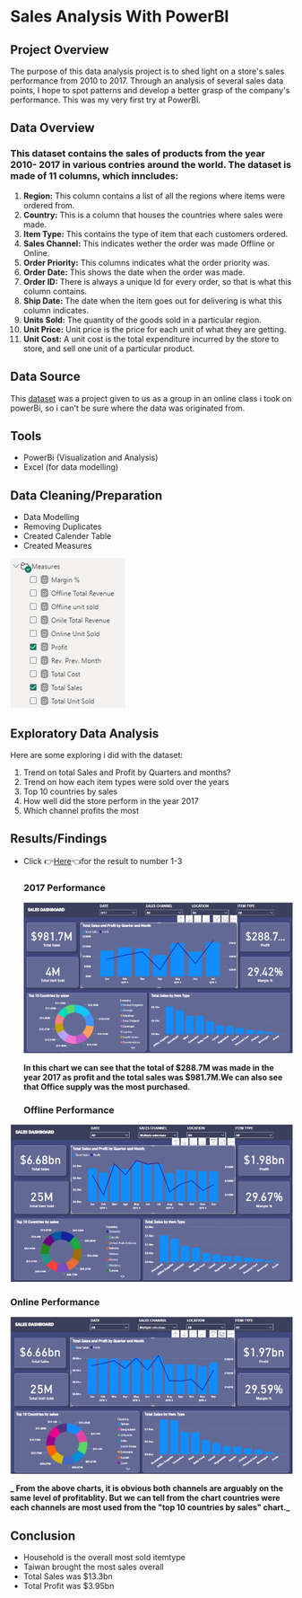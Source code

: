 # Sales Analysis With PowerBI

## Project Overview

The purpose of this data analysis project is to shed light on a store's sales performance from 2010 to 2017. Through an analysis of several sales data points, I hope to spot patterns and develop a better grasp of the company's performance. This was my very first try at PowerBI.  

## Data Overview

### This dataset contains the sales of products from the year 2010- 2017 in various contries around the world. The dataset is made of 11 columns, which inncludes:

 1. **Region:** This column contains a list of all the regions where items were ordered from.
 2. **Country:** This is a column that houses the countries where sales were made.
 3. **Item Type:** This contains the type of item that each customers ordered.
 4. **Sales Channel:** This indicates wether the order was made Offline or Online.
 5. **Order Priority:** This columns indicates what the order priority was.
 6. **Order Date:** This shows the date when the order was made.
 7. **Order ID:** There is always a unique Id for every order, so that is what this column contains. 
 8. **Ship Date:** The date when the item goes out for delivering is what this column indicates.
 9. **Units Sold:** The quantity of the goods sold in a particular region.
 10. **Unit Price:** Unit price is the price for each unit of what they are getting.
 11. **Unit Cost:** A unit cost is the total expenditure incurred by the store to store, and sell one unit of a particular product.

## Data Source

This [dataset](https://docs.google.com/spreadsheets/d/1AYey47ARRIop65SwbPx7PgYgiIJk3ca2/edit?usp=sharing&ouid=109455394363412791311&rtpof=true&sd=true) was a project given to us as a group in an online class i took on powerBi, so i can't be sure where the data was originated from.

## Tools
- PowerBi (Visualization and Analysis)
- Excel (for data modelling)

## Data Cleaning/Preparation

- Data Modelling
- Removing Duplicates
- Created Calender Table
- Created Measures


![measures](https://github.com/StephenTheAnalyst/SalesAnalysisPowerBI/blob/main/measures.png)

## Exploratory Data Analysis

Here are some exploring i did with the dataset:

 1. Trend on total Sales and Profit by Quarters and months?
 2. Trend on how each item types were sold over the years
 3. Top 10 countries by sales
 4. How well did the store perform in the year 2017
 5. Which channel profits the most

## Results/Findings

- Click 👉[Here](https://github.com/StephenTheAnalyst/SalesAnalysisPowerBI/blob/main/Sales%20Project%20%20PowerBI.pdf)👈for the result to number 1-3
  
  ### 2017 Performance
  ![2017](https://github.com/StephenTheAnalyst/SalesAnalysisPowerBI/blob/main/2017%20performance.png)
  
  **In this chart we can see that the total of $288.7M was made in the year 2017 as profit and the total sales was $981.7M.We can also see that Office supply was the most purchased.**
   
  ### Offline Performance 
 ![offline](https://github.com/StephenTheAnalyst/SalesAnalysisPowerBI/blob/main/Offline%20sales.png) 

 ### Online Performance 
 ![online](https://github.com/StephenTheAnalyst/SalesAnalysisPowerBI/blob/main/Online%20performance.png) 

**_ From the above charts, it is obvious both channels are arguably on the same level of profitablity. But we can tell from the chart countries were each channels are most used from the "top 10 countries by sales" chart._**

## Conclusion
 - Household is the overall most sold itemtype
 -  Taiwan brought the most sales overall
 -  Total Sales was $13.3bn
 -  Total Profit was $3.95bn



